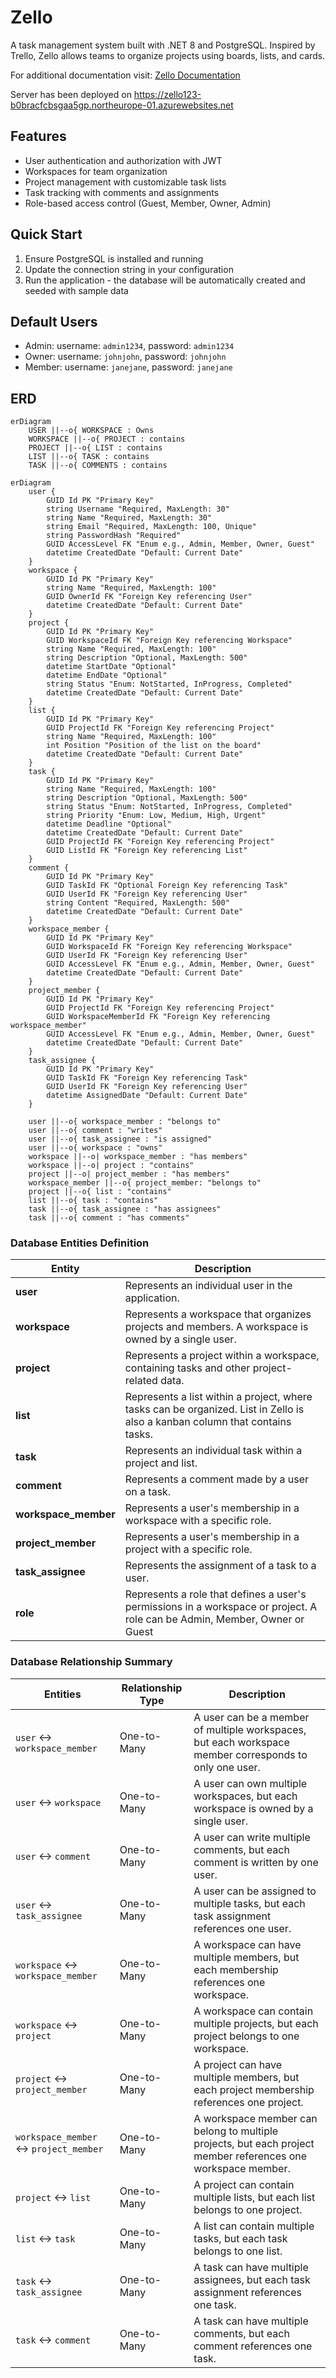 # Zello

A task management system built with .NET 8 and PostgreSQL. Inspired by Trello, Zello allows teams to organize projects using boards, lists, and cards.

For additional documentation visit: [Zello Documentation](https://kelo221.github.io/fs19_CSharp_Teamwork/)

Server has been deployed on https://zello123-b0bracfcbsgaa5gp.northeurope-01.azurewebsites.net
## Features
- User authentication and authorization with JWT
- Workspaces for team organization
- Project management with customizable task lists
- Task tracking with comments and assignments
- Role-based access control (Guest, Member, Owner, Admin)

## Quick Start
1. Ensure PostgreSQL is installed and running
2. Update the connection string in your configuration
3. Run the application - the database will be automatically created and seeded with sample data

## Default Users
- Admin: username: `admin1234`, password: `admin1234`
- Owner: username: `johnjohn`, password: `johnjohn`
- Member: username: `janejane`, password: `janejane`

## ERD

```mermaid
erDiagram
    USER ||--o{ WORKSPACE : Owns
    WORKSPACE ||--o{ PROJECT : contains
    PROJECT ||--o{ LIST : contains
    LIST ||--o{ TASK : contains
    TASK ||--o{ COMMENTS : contains
```

```mermaid
erDiagram
    user {
        GUID Id PK "Primary Key"
        string Username "Required, MaxLength: 30"
        string Name "Required, MaxLength: 30"
        string Email "Required, MaxLength: 100, Unique"
        string PasswordHash "Required"
        GUID AccessLevel FK "Enum e.g., Admin, Member, Owner, Guest"
        datetime CreatedDate "Default: Current Date"
    }
    workspace {
        GUID Id PK "Primary Key"
        string Name "Required, MaxLength: 100"
        GUID OwnerId FK "Foreign Key referencing User"
        datetime CreatedDate "Default: Current Date"
    }
    project {
        GUID Id PK "Primary Key"
        GUID WorkspaceId FK "Foreign Key referencing Workspace"
        string Name "Required, MaxLength: 100"
        string Description "Optional, MaxLength: 500"
        datetime StartDate "Optional"
        datetime EndDate "Optional"
        string Status "Enum: NotStarted, InProgress, Completed"
        datetime CreatedDate "Default: Current Date"
    }
    list {
        GUID Id PK "Primary Key"
        GUID ProjectId FK "Foreign Key referencing Project"
        string Name "Required, MaxLength: 100"
        int Position "Position of the list on the board"
        datetime CreatedDate "Default: Current Date"
    }
    task {
        GUID Id PK "Primary Key"
        string Name "Required, MaxLength: 100"
        string Description "Optional, MaxLength: 500"
        string Status "Enum: NotStarted, InProgress, Completed"
        string Priority "Enum: Low, Medium, High, Urgent"
        datetime Deadline "Optional"
        datetime CreatedDate "Default: Current Date"
        GUID ProjectId FK "Foreign Key referencing Project"
        GUID ListId FK "Foreign Key referencing List"
    }
    comment {
        GUID Id PK "Primary Key"
        GUID TaskId FK "Optional Foreign Key referencing Task"
        GUID UserId FK "Foreign Key referencing User"
        string Content "Required, MaxLength: 500"
        datetime CreatedDate "Default: Current Date"
    }
    workspace_member {
        GUID Id PK "Primary Key"
        GUID WorkspaceId FK "Foreign Key referencing Workspace"
        GUID UserId FK "Foreign Key referencing User"
        GUID AccessLevel FK "Enum e.g., Admin, Member, Owner, Guest"
        datetime CreatedDate "Default: Current Date"
    }
    project_member {
        GUID Id PK "Primary Key"
        GUID ProjectId FK "Foreign Key referencing Project"
        GUID WorkspaceMemberId FK "Foreign Key referencing workspace_member"
        GUID AccessLevel FK "Enum e.g., Admin, Member, Owner, Guest"
        datetime CreatedDate "Default: Current Date"
    }
    task_assignee {
        GUID Id PK "Primary Key"
        GUID TaskId FK "Foreign Key referencing Task"
        GUID UserId FK "Foreign Key referencing User"
        datetime AssignedDate "Default: Current Date"
    }
    
    user ||--o{ workspace_member : "belongs to"
    user ||--o{ comment : "writes"
    user ||--o{ task_assignee : "is assigned"
    user ||--o{ workspace : "owns"
    workspace ||--o| workspace_member : "has members"
    workspace ||--o| project : "contains"
    project ||--o| project_member : "has members"
    workspace_member ||--o{ project_member: "belongs to"
    project ||--o{ list : "contains"
    list ||--o{ task : "contains"
    task ||--o{ task_assignee : "has assignees"
    task ||--o{ comment : "has comments"
```

### Database Entities Definition

| Entity               | Description                                                         |
|----------------------|---------------------------------------------------------------------|
| **user**             | Represents an individual user in the application.                  |
| **workspace**        | Represents a workspace that organizes projects and members. A workspace is owned by a single user.       |
| **project**          | Represents a project within a workspace, containing tasks and other project-related data. |
| **list**             | Represents a list within a project, where tasks can be organized. List in Zello is also a kanban column that contains tasks.              |
| **task**             | Represents an individual task within a project and list.           |
| **comment**          | Represents a comment made by a user on a task.                     |
| **workspace_member** | Represents a user's membership in a workspace with a specific role. |
| **project_member**   | Represents a user's membership in a project with a specific role. |
| **task_assignee**    | Represents the assignment of a task to a user.                     |
| **role**             | Represents a role that defines a user's permissions in a workspace or project. A role can be Admin, Member, Owner or Guest |

### Database Relationship Summary

| Entities                          | Relationship Type | Description                                                                                                   |
|-----------------------------------|-------------------|---------------------------------------------------------------------------------------------------------------|
| `user` ↔ `workspace_member`       | One-to-Many       | A user can be a member of multiple workspaces, but each workspace member corresponds to only one user.        |
| `user` ↔ `workspace`              | One-to-Many       | A user can own multiple workspaces, but each workspace is owned by a single user.                             |
| `user` ↔ `comment`                | One-to-Many       | A user can write multiple comments, but each comment is written by one user.                                  |
| `user` ↔ `task_assignee`          | One-to-Many       | A user can be assigned to multiple tasks, but each task assignment references one user.                       |
| `workspace` ↔ `workspace_member`  | One-to-Many       | A workspace can have multiple members, but each membership references one workspace.                          |
| `workspace` ↔ `project`           | One-to-Many       | A workspace can contain multiple projects, but each project belongs to one workspace.                         |
| `project` ↔ `project_member`      | One-to-Many       | A project can have multiple members, but each project membership references one project.                      |
| `workspace_member` ↔ `project_member` | One-to-Many    | A workspace member can belong to multiple projects, but each project member references one workspace member.  |
| `project` ↔ `list`                | One-to-Many       | A project can contain multiple lists, but each list belongs to one project.                                   |
| `list` ↔ `task`                   | One-to-Many       | A list can contain multiple tasks, but each task belongs to one list.                                         |
| `task` ↔ `task_assignee`          | One-to-Many       | A task can have multiple assignees, but each task assignment references one task.                             |
| `task` ↔ `comment`                | One-to-Many       | A task can have multiple comments, but each comment references one task.                                      |
